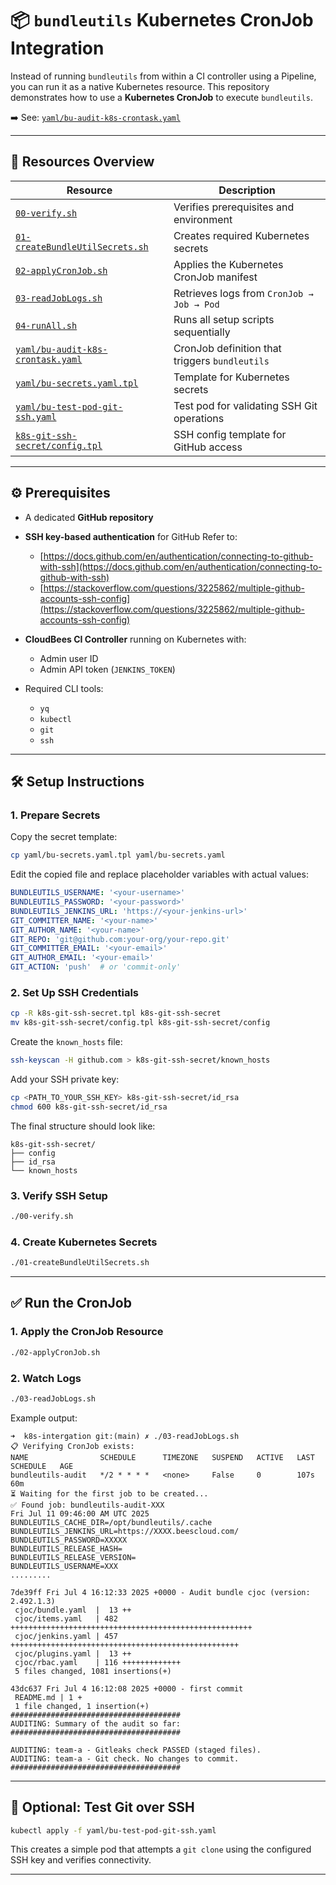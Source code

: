 # 📦 `bundleutils` Kubernetes CronJob Integration

Instead of running `bundleutils` from within a CI controller using a Pipeline, you can run it as a native Kubernetes resource.
This repository demonstrates how to use a **Kubernetes CronJob** to execute `bundleutils`.

➡️ See: [`yaml/bu-audit-k8s-crontask.yaml`](yaml/bu-audit-k8s-crontask.yaml)

---

## 📁 Resources Overview

| Resource                                                             | Description                                    |
| -------------------------------------------------------------------- | ---------------------------------------------- |
| [`00-verify.sh`](00-verify.sh)                                       | Verifies prerequisites and environment         |
| [`01-createBundleUtilSecrets.sh`](01-createBundleUtilSecrets.sh)     | Creates required Kubernetes secrets            |
| [`02-applyCronJob.sh`](02-applyCronJob.sh)                           | Applies the Kubernetes CronJob manifest        |
| [`03-readJobLogs.sh`](03-readJobLogs.sh)                             | Retrieves logs from `CronJob → Job → Pod`      |
| [`04-runAll.sh`](04-runAll.sh)                                       | Runs all setup scripts sequentially            |
| [`yaml/bu-audit-k8s-crontask.yaml`](yaml/bu-audit-k8s-crontask.yaml) | CronJob definition that triggers `bundleutils` |
| [`yaml/bu-secrets.yaml.tpl`](yaml/bu-secrets.yaml.tpl)               | Template for Kubernetes secrets                |
| [`yaml/bu-test-pod-git-ssh.yaml`](yaml/bu-test-pod-git-ssh.yaml)     | Test pod for validating SSH Git operations     |
| [`k8s-git-ssh-secret/config.tpl`](k8s-git-ssh-secret/config.tpl)     | SSH config template for GitHub access          |

---

## ⚙️ Prerequisites

* A dedicated **GitHub repository**
* **SSH key-based authentication** for GitHub
  Refer to:

  * [https://docs.github.com/en/authentication/connecting-to-github-with-ssh](https://docs.github.com/en/authentication/connecting-to-github-with-ssh)
  * [https://stackoverflow.com/questions/3225862/multiple-github-accounts-ssh-config](https://stackoverflow.com/questions/3225862/multiple-github-accounts-ssh-config)
* **CloudBees CI Controller** running on Kubernetes with:

  * Admin user ID
  * Admin API token (`JENKINS_TOKEN`)
* Required CLI tools:

  * `yq`
  * `kubectl`
  * `git`
  * `ssh`

---

## 🛠 Setup Instructions

### 1. Prepare Secrets

Copy the secret template:

```bash
cp yaml/bu-secrets.yaml.tpl yaml/bu-secrets.yaml
```

Edit the copied file and replace placeholder variables with actual values:

```yaml
BUNDLEUTILS_USERNAME: '<your-username>'
BUNDLEUTILS_PASSWORD: '<your-password>'
BUNDLEUTILS_JENKINS_URL: 'https://<your-jenkins-url>'
GIT_COMMITTER_NAME: '<your-name>'
GIT_AUTHOR_NAME: '<your-name>'
GIT_REPO: 'git@github.com:your-org/your-repo.git'
GIT_COMMITTER_EMAIL: '<your-email>'
GIT_AUTHOR_EMAIL: '<your-email>'
GIT_ACTION: 'push'  # or 'commit-only'
```

### 2. Set Up SSH Credentials

```bash
cp -R k8s-git-ssh-secret.tpl k8s-git-ssh-secret
mv k8s-git-ssh-secret/config.tpl k8s-git-ssh-secret/config
```

Create the `known_hosts` file:

```bash
ssh-keyscan -H github.com > k8s-git-ssh-secret/known_hosts
```

Add your SSH private key:

```bash
cp <PATH_TO_YOUR_SSH_KEY> k8s-git-ssh-secret/id_rsa
chmod 600 k8s-git-ssh-secret/id_rsa
```

The final structure should look like:

```
k8s-git-ssh-secret/
├── config
├── id_rsa
└── known_hosts
```

### 3. Verify SSH Setup

```bash
./00-verify.sh
```

### 4. Create Kubernetes Secrets

```bash
./01-createBundleUtilSecrets.sh
```

---

## ✅ Run the CronJob

### 1. Apply the CronJob Resource

```bash
./02-applyCronJob.sh
```

### 2. Watch Logs

```bash
./03-readJobLogs.sh
```

Example output:

```
➜  k8s-intergation git:(main) ✗ ./03-readJobLogs.sh
📋 Verifying CronJob exists:
NAME                SCHEDULE      TIMEZONE   SUSPEND   ACTIVE   LAST SCHEDULE   AGE
bundleutils-audit   */2 * * * *   <none>     False     0        107s            60m
⏳ Waiting for the first job to be created...
✅ Found job: bundleutils-audit-XXX
Fri Jul 11 09:46:00 AM UTC 2025
BUNDLEUTILS_CACHE_DIR=/opt/bundleutils/.cache
BUNDLEUTILS_JENKINS_URL=https://XXXX.beescloud.com/
BUNDLEUTILS_PASSWORD=XXXXX
BUNDLEUTILS_RELEASE_HASH=
BUNDLEUTILS_RELEASE_VERSION=
BUNDLEUTILS_USERNAME=XXX
.........

7de39ff Fri Jul 4 16:12:33 2025 +0000 - Audit bundle cjoc (version: 2.492.1.3)
 cjoc/bundle.yaml  |  13 ++
 cjoc/items.yaml   | 482 ++++++++++++++++++++++++++++++++++++++++++++++++++++++
 cjoc/jenkins.yaml | 457 +++++++++++++++++++++++++++++++++++++++++++++++++++
 cjoc/plugins.yaml |  13 ++
 cjoc/rbac.yaml    | 116 +++++++++++++
 5 files changed, 1081 insertions(+)

43dc637 Fri Jul 4 16:12:08 2025 +0000 - first commit
 README.md | 1 +
 1 file changed, 1 insertion(+)
######################################
AUDITING: Summary of the audit so far:
######################################

AUDITING: team-a - Gitleaks check PASSED (staged files).
AUDITING: team-a - Git check. No changes to commit.
######################################
```

---

## 🧪 Optional: Test Git over SSH

```bash
kubectl apply -f yaml/bu-test-pod-git-ssh.yaml
```

This creates a simple pod that attempts a `git clone` using the configured SSH key and verifies connectivity.

---



